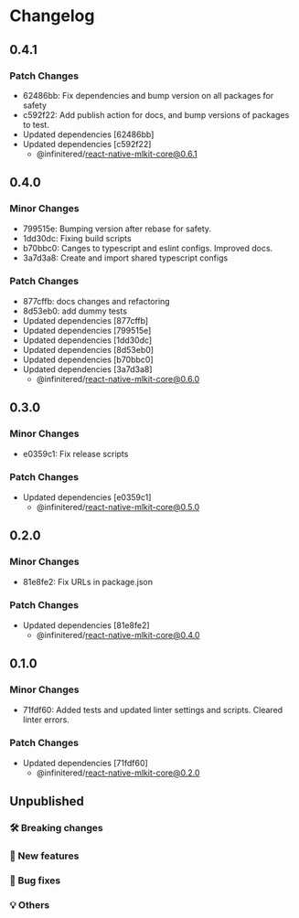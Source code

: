 # Changelog

## 0.4.1

### Patch Changes

- 62486bb: Fix dependencies and bump version on all packages for safety
- c592f22: Add publish action for docs, and bump versions of packages to test.
- Updated dependencies [62486bb]
- Updated dependencies [c592f22]
  - @infinitered/react-native-mlkit-core@0.6.1

## 0.4.0

### Minor Changes

- 799515e: Bumping version after rebase for safety.
- 1dd30dc: Fixing build scripts
- b70bbc0: Canges to typescript and eslint configs. Improved docs.
- 3a7d3a8: Create and import shared typescript configs

### Patch Changes

- 877cffb: docs changes and refactoring
- 8d53eb0: add dummy tests
- Updated dependencies [877cffb]
- Updated dependencies [799515e]
- Updated dependencies [1dd30dc]
- Updated dependencies [8d53eb0]
- Updated dependencies [b70bbc0]
- Updated dependencies [3a7d3a8]
  - @infinitered/react-native-mlkit-core@0.6.0

## 0.3.0

### Minor Changes

- e0359c1: Fix release scripts

### Patch Changes

- Updated dependencies [e0359c1]
  - @infinitered/react-native-mlkit-core@0.5.0

## 0.2.0

### Minor Changes

- 81e8fe2: Fix URLs in package.json

### Patch Changes

- Updated dependencies [81e8fe2]
  - @infinitered/react-native-mlkit-core@0.4.0

## 0.1.0

### Minor Changes

- 71fdf60: Added tests and updated linter settings and scripts. Cleared linter errors.

### Patch Changes

- Updated dependencies [71fdf60]
  - @infinitered/react-native-mlkit-core@0.2.0

## Unpublished

### 🛠 Breaking changes

### 🎉 New features

### 🐛 Bug fixes

### 💡 Others
